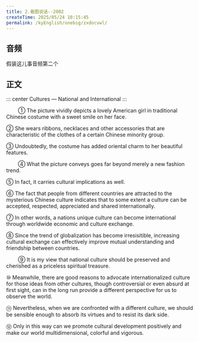 ```yaml
---
title: 2.看图说话--2002
createTime: 2025/05/24 10:15:45
permalink: /kyEnglish/onebig/zxdocvwl/
---
```

## 音频

假装这儿事音频第二个

## 正文
::: center
Cultures  — National and International 
:::

​&emsp;​&emsp;​		① The picture vividly depicts a lovely American girl in traditional Chinese costume with a sweet smile on her face.

② She wears ribbons, necklaces and other accessories that are characteristic of the clothes of a certain Chinese minority group.

③ Undoubtedly, the costume has added oriental charm to her beautiful features.

​&emsp;​&emsp;​		④ What the picture conveys goes far beyond merely a new fashion trend.

⑤ In fact, it carries cultural implications as well.

⑥ The fact that people from different countries are attracted to the mysterious Chinese culture indicates that to some extent a culture can be accepted, respected, appreciated and shared internationally.

⑦ In other words, a nations unique culture can become international through worldwide economic and culture exchange.

⑧ Since the trend of globalization has become irresisitible, increasing cultural exchange can effectively improve mutual understanding and friendship between countries.

​&emsp;​&emsp;​		⑨ It is my view that national culture should be preserved and cherished as a priceless spiritual treasure.

⑩ Meanwhile, there are good reasons to advocate internationalized culture for those ideas from other cultures, though controversial or even absurd at first sight, can in the long run provide a different perspective for us to observe the world.

⑪ Nevertheless, when we are confronted with a different culture, we should be sensible enough to absorb its virtues and to resist its dark side.

⑫ Only in this way can we promote cultural development positively and make our world multidimensional, colorful and vigorous.

